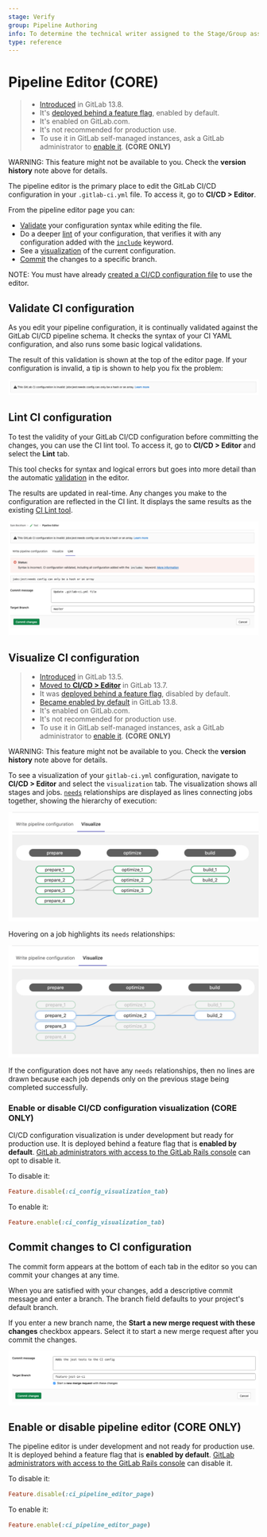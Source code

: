 ```yaml
---
stage: Verify
group: Pipeline Authoring
info: To determine the technical writer assigned to the Stage/Group associated with this page, see https://about.gitlab.com/handbook/engineering/ux/technical-writing/#assignments
type: reference
---
```


# Pipeline Editor **(CORE)**

> - [Introduced](https://gitlab.com/groups/gitlab-org/-/epics/4540) in GitLab 13.8.
> - It's [deployed behind a feature flag](../../user/feature_flags.md), enabled by default.
> - It's enabled on GitLab.com.
> - It's not recommended for production use.
> - To use it in GitLab self-managed instances, ask a GitLab administrator to [enable it](#enable-or-disable-pipeline-editor). **(CORE ONLY)**

WARNING:
This feature might not be available to you. Check the **version history** note above for details.

The pipeline editor is the primary place to edit the GitLab CI/CD configuration in
your `.gitlab-ci.yml` file. To access it, go to **CI/CD > Editor**.

From the pipeline editor page you can:

- [Validate](#validate-ci-configuration) your configuration syntax while editing the file.
- Do a deeper [lint](#lint-ci-configuration) of your configuration, that verifies it with any configuration
  added with the [`include`](../yaml/README.md#include) keyword.
- See a [visualization](#visualize-ci-configuration) of the current configuration.
- [Commit](#commit-changes-to-ci-configuration) the changes to a specific branch.

NOTE:
You must have already [created a CI/CD configuration file](../quick_start/README.md#create-a-gitlab-ciyml-file)
to use the editor.

## Validate CI configuration

As you edit your pipeline configuration, it is continually validated against the GitLab CI/CD
pipeline schema. It checks the syntax of your CI YAML configuration, and also runs
some basic logical validations.

The result of this validation is shown at the top of the editor page. If your configuration
is invalid, a tip is shown to help you fix the problem:

![Errors in a CI configuration validation](img/pipeline_editor_validate_v13_8.png)

## Lint CI configuration

To test the validity of your GitLab CI/CD configuration before committing the changes,
you can use the CI lint tool. To access it, go to **CI/CD > Editor** and select the **Lint** tab.

This tool checks for syntax and logical errors but goes into more detail than the
automatic [validation](#validate-ci-configuration) in the editor.

The results are updated in real-time. Any changes you make to the configuration are
reflected in the CI lint. It displays the same results as the existing [CI Lint tool](../lint.md).

![Linting errors in a CI configuration](img/pipeline_editor_lint_v13_8.png)

## Visualize CI configuration

> - [Introduced](https://gitlab.com/gitlab-org/gitlab/-/issues/241722) in GitLab 13.5.
> - [Moved to **CI/CD > Editor**](https://gitlab.com/gitlab-org/gitlab/-/issues/263141) in GitLab 13.7.
> - It was [deployed behind a feature flag](../../user/feature_flags.md), disabled by default.
> - [Became enabled by default](https://gitlab.com/gitlab-org/gitlab/-/issues/290117) in GitLab 13.8.
> - It's enabled on GitLab.com.
> - It's not recommended for production use.
> - To use it in GitLab self-managed instances, ask a GitLab administrator to [enable it](#enable-or-disable-cicd-configuration-visualization). **(CORE ONLY)**

WARNING:
This feature might not be available to you. Check the **version history** note above for details.

To see a visualization of your `gitlab-ci.yml` configuration, navigate to **CI/CD > Editor**
and select the `visualization` tab. The visualization shows all stages and jobs.
[`needs`](../yaml/README.md#needs) relationships are displayed as lines connecting jobs together, showing the hierarchy of execution:

![CI configuration Visualization](img/ci_config_visualization_v13_7.png)

Hovering on a job highlights its `needs` relationships:

![CI configuration visualization on hover](img/ci_config_visualization_hover_v13_7.png)

If the configuration does not have any `needs` relationships, then no lines are drawn because
each job depends only on the previous stage being completed successfully.

### Enable or disable CI/CD configuration visualization **(CORE ONLY)**

CI/CD configuration visualization is under development but ready for production use.
It is deployed behind a feature flag that is **enabled by default**.
[GitLab administrators with access to the GitLab Rails console](../../administration/feature_flags.md)
can opt to disable it.

To disable it:

```ruby
Feature.disable(:ci_config_visualization_tab)
```

To enable it:

```ruby
Feature.enable(:ci_config_visualization_tab)
```

## Commit changes to CI configuration

The commit form appears at the bottom of each tab in the editor so you can commit
your changes at any time.

When you are satisfied with your changes, add a descriptive commit message and enter
a branch. The branch field defaults to your project's default branch.

If you enter a new branch name, the **Start a new merge request with these changes**
checkbox appears. Select it to start a new merge request after you commit the changes.

![The commit form with a new branch](img/pipeline_editor_commit_v13_8.png)

## Enable or disable pipeline editor **(CORE ONLY)**

The pipeline editor is under development and not ready for production use. It is
deployed behind a feature flag that is **enabled by default**.
[GitLab administrators with access to the GitLab Rails console](../../administration/feature_flags.md)
can disable it.

To disable it:

```ruby
Feature.disable(:ci_pipeline_editor_page)
```

To enable it:

```ruby
Feature.enable(:ci_pipeline_editor_page)
```

